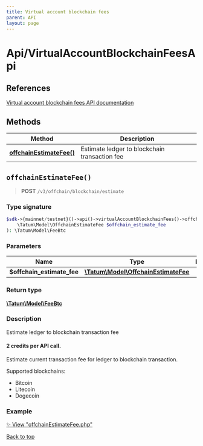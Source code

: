 ```yaml
---
title: Virtual account blockchain fees
parent: API
layout: page
---
```


# Api/VirtualAccountBlockchainFeesApi

## References

[Virtual account blockchain fees API documentation](https://apidoc.tatum.io/tag/Virtual-account-blockchain-fees/)

## Methods

Method | Description
------------- | -------------
[**offchainEstimateFee()**](#offchainestimatefee) | Estimate ledger to blockchain transaction fee


## `offchainEstimateFee()`

> **POST** `/v3/offchain/blockchain/estimate`

### Type signature

```php
$sdk->{mainnet/testnet}()->api()->virtualAccountBlockchainFees()->offchainEstimateFee(
    \Tatum\Model\OffchainEstimateFee $offchain_estimate_fee
): \Tatum\Model\FeeBtc
```

### Parameters

Name | Type | Description  | Notes
------------- | ------------- | ------------- | -------------
 **$offchain_estimate_fee** | [**\Tatum\Model\OffchainEstimateFee**](../../Model/OffchainEstimateFee) |  |

### Return type

[**\Tatum\Model\FeeBtc**](../../Model/FeeBtc)

### Description

Estimate ledger to blockchain transaction fee

<h4>2 credits per API call.</h4>

 Estimate current transaction fee for ledger to blockchain transaction.

 Supported blockchains: 

<ul> <li>Bitcoin</li> <li>Litecoin</li> <li>Dogecoin</li> </ul>

### Example

[✨ View "offchainEstimateFee.php"](https://github.com/tatumio/tatum-php/blob/master/examples/Api/VirtualAccountBlockchainFeesApi/offchainEstimateFee.php)

[Back to top](#top)


